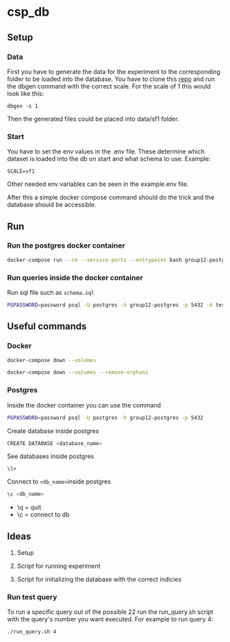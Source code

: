 # csp_db
## Setup
### Data
First you have to generate the data for the experiment to the corresponding folder to be loaded into the database.
You have to clone this [repo](https://github.com/gregrahn/tpch-kit) and run the dbgen command with the correct scale. For the scale of 1 this would look like this:
```
dbgen -s 1
```
Then the generated files could be placed into data/sf1 folder.

### Start
You have to set the env values in the .env file. These determine which dataset is loaded into the db on start and what schema to use. Example:
```
SCALE=sf1
```
Other needed env variables can be seen in the example.env file.

After this a simple docker compose command should do the trick and the database should be accessible.


## Run

### Run the postgres docker container

```bash
docker-compose run --rm --service-ports --entrypoint bash group12-postgres
```

### Run queries inside the docker container

Run sql file such as `schema.sql`

```bash
PGPASSWORD=password psql -U postgres -h group12-postgres -p 5432 -d testdb -f ./schema.sql
```

## Useful commands

### Docker

```bash
docker-compose down --volumes
```

```bash
docker-compose down --volumes --remove-orphans
```

### Postgres

Inside the docker container you can use the command
```bash
PGPASSWORD=password psql -U postgres -h group12-postgres -p 5432
```

Create database inside postgres
```bash
CREATE DATABASE <database_name>
```

See databases inside postgres
```
\l+
```

Connect to `<db_name>`inside postgres
```bash
\c <db_name>
```

- \q = quit
- \c = connect to db

## Ideas

1. Setup

1. Script for running experiment

1. Script for initializing the database with the correct indicies

### Run test query
To run a specific query out of the possible 22 run the run_query.sh script with the query's number you want executed.
For example to run query 4:
```
./run_query.sh 4
```
